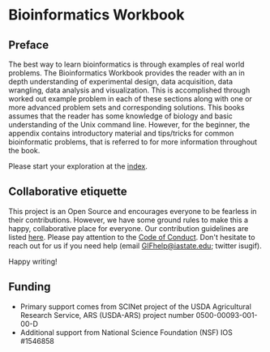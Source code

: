 # Bioinformatics Workbook

## Preface
The best way to learn bioinformatics is through examples of real world problems.  The Bioinformatics Workbook provides the reader with an in depth understanding of experimental design, data acquisition, data wrangling, data analysis and visualization.  This is accomplished through worked out example problem in each of these sections along with one or more advanced problem sets and corresponding solutions.  This books assumes that the reader has some knowledge of biology and basic understanding of the Unix command line.  However, for the beginner, the appendix contains introductory material and tips/tricks for common bioinformatic problems, that is referred to for more information throughout the book.  

Please start your exploration at the [index](https://isugenomics.github.io/bioinformatics-workbook/).


## Collaborative etiquette

This project is an Open Source and encourages everyone to be fearless in their contributions. However, we have some ground rules to make this a happy, collaborative place for everyone. Our contribution guidelines are listed [here](https://github.com/ISUgenomics/bioinformatics-workbook/blob/master/.github/contributing.md). Please pay attention to the [Code of Conduct](https://github.com/ISUgenomics/bioinformatics-workbook/blob/master/.github/contributing.md#code-of-conduct). Don't hesitate to reach out for us if you need help (email GIFhelp@iastate.edu; twitter isugif).

Happy writing!


## Funding

* Primary support comes from  SCINet project of the USDA Agricultural Research Service, ARS (USDA-ARS) project number
0500-00093-001-00-D
* Additional support from National Science Foundation (NSF) IOS #1546858
